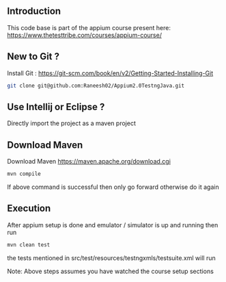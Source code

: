 ## Introduction

This code base is part of the appium course present here:
https://www.thetesttribe.com/courses/appium-course/

## New to Git ?

Install Git : https://git-scm.com/book/en/v2/Getting-Started-Installing-Git

```sh
git clone git@github.com:Raneesh02/Appium2.0TestngJava.git
```


## Use Intellij or Eclipse ?

Directly import the project as a maven project

## Download Maven

Download Maven https://maven.apache.org/download.cgi

```sh
mvn compile
```

If above command is successful then only go forward otherwise do it again

## Execution

After appium setup is done and emulator / simulator is up and running then run


```sh
mvn clean test
```

the tests mentioned in src/test/resources/testngxmls/testsuite.xml will run

Note: Above steps assumes you have watched the course setup sections 
